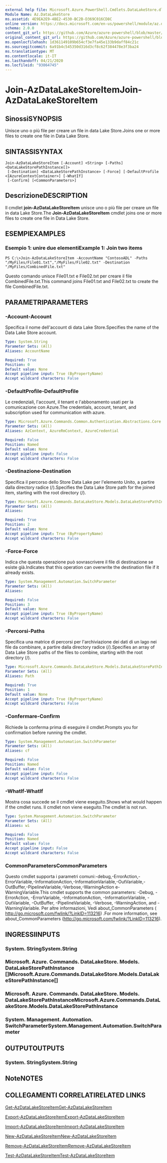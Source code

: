```yaml
---
external help file: Microsoft.Azure.PowerShell.Cmdlets.DataLakeStore.dll-Help.xml
Module Name: Az.DataLakeStore
ms.assetid: 4E9EA2E9-4BE2-4530-BC2B-D369C016CD8C
online version: https://docs.microsoft.com/en-us/powershell/module/az.datalakestore/join-azdatalakestoreitem
schema: 2.0.0
content_git_url: https://github.com/Azure/azure-powershell/blob/master/src/DataLakeStore/DataLakeStore/help/Join-AzDataLakeStoreItem.md
original_content_git_url: https://github.com/Azure/azure-powershell/blob/master/src/DataLakeStore/DataLakeStore/help/Join-AzDataLakeStoreItem.md
ms.openlocfilehash: 1d361149109b654cf3e7fa45e133b9daff84c21c
ms.sourcegitcommit: 6a91b4c545350d316d3cf8c62f384478e3f3ba24
ms.translationtype: MT
ms.contentlocale: it-IT
ms.lasthandoff: 04/21/2020
ms.locfileid: "93864745"
---
```

# <span data-ttu-id="7e2f8-101">Join-AzDataLakeStoreItem</span><span class="sxs-lookup"><span data-stu-id="7e2f8-101">Join-AzDataLakeStoreItem</span></span>

## <span data-ttu-id="7e2f8-102">Sinossi</span><span class="sxs-lookup"><span data-stu-id="7e2f8-102">SYNOPSIS</span></span>
<span data-ttu-id="7e2f8-103">Unisce uno o più file per creare un file in data Lake Store.</span><span class="sxs-lookup"><span data-stu-id="7e2f8-103">Joins one or more files to create one file in Data Lake Store.</span></span>

## <span data-ttu-id="7e2f8-104">SINTASSI</span><span class="sxs-lookup"><span data-stu-id="7e2f8-104">SYNTAX</span></span>

```
Join-AzDataLakeStoreItem [-Account] <String> [-Paths] <DataLakeStorePathInstance[]>
 [-Destination] <DataLakeStorePathInstance> [-Force] [-DefaultProfile <IAzureContextContainer>] [-WhatIf]
 [-Confirm] [<CommonParameters>]
```

## <span data-ttu-id="7e2f8-105">Descrizione</span><span class="sxs-lookup"><span data-stu-id="7e2f8-105">DESCRIPTION</span></span>
<span data-ttu-id="7e2f8-106">Il cmdlet **join-AzDataLakeStoreItem** unisce uno o più file per creare un file in data Lake Store.</span><span class="sxs-lookup"><span data-stu-id="7e2f8-106">The **Join-AzDataLakeStoreItem** cmdlet joins one or more files to create one file in Data Lake Store.</span></span>

## <span data-ttu-id="7e2f8-107">ESEMPI</span><span class="sxs-lookup"><span data-stu-id="7e2f8-107">EXAMPLES</span></span>

### <span data-ttu-id="7e2f8-108">Esempio 1: unire due elementi</span><span class="sxs-lookup"><span data-stu-id="7e2f8-108">Example 1: Join two items</span></span>
```
PS C:\>Join-AzDataLakeStoreItem -AccountName "ContosoADL" -Paths "/MyFiles/File01.txt","/MyFiles/File02.txt" -Destination "/MyFiles/CombinedFile.txt"
```

<span data-ttu-id="7e2f8-109">Questo comando unisce File01.txt e File02.txt per creare il file CombinedFile.txt.</span><span class="sxs-lookup"><span data-stu-id="7e2f8-109">This command joins File01.txt and File02.txt to create the file CombinedFile.txt.</span></span>

## <span data-ttu-id="7e2f8-110">PARAMETRI</span><span class="sxs-lookup"><span data-stu-id="7e2f8-110">PARAMETERS</span></span>

### <span data-ttu-id="7e2f8-111">-Account</span><span class="sxs-lookup"><span data-stu-id="7e2f8-111">-Account</span></span>
<span data-ttu-id="7e2f8-112">Specifica il nome dell'account di data Lake Store.</span><span class="sxs-lookup"><span data-stu-id="7e2f8-112">Specifies the name of the Data Lake Store account.</span></span>

```yaml
Type: System.String
Parameter Sets: (All)
Aliases: AccountName

Required: True
Position: 0
Default value: None
Accept pipeline input: True (ByPropertyName)
Accept wildcard characters: False
```

### <span data-ttu-id="7e2f8-113">-DefaultProfile</span><span class="sxs-lookup"><span data-stu-id="7e2f8-113">-DefaultProfile</span></span>
<span data-ttu-id="7e2f8-114">Le credenziali, l'account, il tenant e l'abbonamento usati per la comunicazione con Azure.</span><span class="sxs-lookup"><span data-stu-id="7e2f8-114">The credentials, account, tenant, and subscription used for communication with azure.</span></span>

```yaml
Type: Microsoft.Azure.Commands.Common.Authentication.Abstractions.Core.IAzureContextContainer
Parameter Sets: (All)
Aliases: AzContext, AzureRmContext, AzureCredential

Required: False
Position: Named
Default value: None
Accept pipeline input: False
Accept wildcard characters: False
```

### <span data-ttu-id="7e2f8-115">-Destinazione</span><span class="sxs-lookup"><span data-stu-id="7e2f8-115">-Destination</span></span>
<span data-ttu-id="7e2f8-116">Specifica il percorso dello Store Data Lake per l'elemento Unito, a partire dalla directory radice (/).</span><span class="sxs-lookup"><span data-stu-id="7e2f8-116">Specifies the Data Lake Store path for the joined item, starting with the root directory (/).</span></span>

```yaml
Type: Microsoft.Azure.Commands.DataLakeStore.Models.DataLakeStorePathInstance
Parameter Sets: (All)
Aliases:

Required: True
Position: 2
Default value: None
Accept pipeline input: True (ByPropertyName)
Accept wildcard characters: False
```

### <span data-ttu-id="7e2f8-117">-Force</span><span class="sxs-lookup"><span data-stu-id="7e2f8-117">-Force</span></span>
<span data-ttu-id="7e2f8-118">Indica che questa operazione può sovrascrivere il file di destinazione se esiste già.</span><span class="sxs-lookup"><span data-stu-id="7e2f8-118">Indicates that this operation can overwrite the destination file if it already exists.</span></span>

```yaml
Type: System.Management.Automation.SwitchParameter
Parameter Sets: (All)
Aliases:

Required: False
Position: 3
Default value: None
Accept pipeline input: True (ByPropertyName)
Accept wildcard characters: False
```

### <span data-ttu-id="7e2f8-119">-Percorsi</span><span class="sxs-lookup"><span data-stu-id="7e2f8-119">-Paths</span></span>
<span data-ttu-id="7e2f8-120">Specifica una matrice di percorsi per l'archiviazione dei dati di un lago nei file da combinare, a partire dalla directory radice (/).</span><span class="sxs-lookup"><span data-stu-id="7e2f8-120">Specifies an array of Data Lake Store paths of the files to combine, starting with the root directory (/).</span></span>

```yaml
Type: Microsoft.Azure.Commands.DataLakeStore.Models.DataLakeStorePathInstance[]
Parameter Sets: (All)
Aliases: Path

Required: True
Position: 1
Default value: None
Accept pipeline input: True (ByPropertyName)
Accept wildcard characters: False
```

### <span data-ttu-id="7e2f8-121">-Confermare</span><span class="sxs-lookup"><span data-stu-id="7e2f8-121">-Confirm</span></span>
<span data-ttu-id="7e2f8-122">Richiede la conferma prima di eseguire il cmdlet.</span><span class="sxs-lookup"><span data-stu-id="7e2f8-122">Prompts you for confirmation before running the cmdlet.</span></span>

```yaml
Type: System.Management.Automation.SwitchParameter
Parameter Sets: (All)
Aliases: cf

Required: False
Position: Named
Default value: False
Accept pipeline input: False
Accept wildcard characters: False
```

### <span data-ttu-id="7e2f8-123">-WhatIf</span><span class="sxs-lookup"><span data-stu-id="7e2f8-123">-WhatIf</span></span>
<span data-ttu-id="7e2f8-124">Mostra cosa succede se il cmdlet viene eseguito.</span><span class="sxs-lookup"><span data-stu-id="7e2f8-124">Shows what would happen if the cmdlet runs.</span></span>
<span data-ttu-id="7e2f8-125">Il cmdlet non viene eseguito.</span><span class="sxs-lookup"><span data-stu-id="7e2f8-125">The cmdlet is not run.</span></span>

```yaml
Type: System.Management.Automation.SwitchParameter
Parameter Sets: (All)
Aliases: wi

Required: False
Position: Named
Default value: False
Accept pipeline input: False
Accept wildcard characters: False
```

### <span data-ttu-id="7e2f8-126">CommonParameters</span><span class="sxs-lookup"><span data-stu-id="7e2f8-126">CommonParameters</span></span>
<span data-ttu-id="7e2f8-127">Questo cmdlet supporta i parametri comuni:-debug,-ErrorAction,-ErrorVariable,-InformationAction,-InformationVariable,-OutVariable,-OutBuffer,-PipelineVariable,-Verbose,-WarningAction e-WarningVariable.</span><span class="sxs-lookup"><span data-stu-id="7e2f8-127">This cmdlet supports the common parameters: -Debug, -ErrorAction, -ErrorVariable, -InformationAction, -InformationVariable, -OutVariable, -OutBuffer, -PipelineVariable, -Verbose, -WarningAction, and -WarningVariable.</span></span> <span data-ttu-id="7e2f8-128">Per altre informazioni, Vedi about_CommonParameters ( http://go.microsoft.com/fwlink/?LinkID=113216) .</span><span class="sxs-lookup"><span data-stu-id="7e2f8-128">For more information, see about_CommonParameters (http://go.microsoft.com/fwlink/?LinkID=113216).</span></span>

## <span data-ttu-id="7e2f8-129">INGRESSI</span><span class="sxs-lookup"><span data-stu-id="7e2f8-129">INPUTS</span></span>

### <span data-ttu-id="7e2f8-130">System. String</span><span class="sxs-lookup"><span data-stu-id="7e2f8-130">System.String</span></span>

### <span data-ttu-id="7e2f8-131">Microsoft. Azure. Commands. DataLakeStore. Models. DataLakeStorePathInstance []</span><span class="sxs-lookup"><span data-stu-id="7e2f8-131">Microsoft.Azure.Commands.DataLakeStore.Models.DataLakeStorePathInstance[]</span></span>

### <span data-ttu-id="7e2f8-132">Microsoft. Azure. Commands. DataLakeStore. Models. DataLakeStorePathInstance</span><span class="sxs-lookup"><span data-stu-id="7e2f8-132">Microsoft.Azure.Commands.DataLakeStore.Models.DataLakeStorePathInstance</span></span>

### <span data-ttu-id="7e2f8-133">System. Management. Automation. SwitchParameter</span><span class="sxs-lookup"><span data-stu-id="7e2f8-133">System.Management.Automation.SwitchParameter</span></span>

## <span data-ttu-id="7e2f8-134">OUTPUT</span><span class="sxs-lookup"><span data-stu-id="7e2f8-134">OUTPUTS</span></span>

### <span data-ttu-id="7e2f8-135">System. String</span><span class="sxs-lookup"><span data-stu-id="7e2f8-135">System.String</span></span>

## <span data-ttu-id="7e2f8-136">Note</span><span class="sxs-lookup"><span data-stu-id="7e2f8-136">NOTES</span></span>

## <span data-ttu-id="7e2f8-137">COLLEGAMENTI CORRELATI</span><span class="sxs-lookup"><span data-stu-id="7e2f8-137">RELATED LINKS</span></span>

[<span data-ttu-id="7e2f8-138">Get-AzDataLakeStoreItem</span><span class="sxs-lookup"><span data-stu-id="7e2f8-138">Get-AzDataLakeStoreItem</span></span>](./Get-AzDataLakeStoreItem.md)

[<span data-ttu-id="7e2f8-139">Export-AzDataLakeStoreItem</span><span class="sxs-lookup"><span data-stu-id="7e2f8-139">Export-AzDataLakeStoreItem</span></span>](./Export-AzDataLakeStoreItem.md)

[<span data-ttu-id="7e2f8-140">Import-AzDataLakeStoreItem</span><span class="sxs-lookup"><span data-stu-id="7e2f8-140">Import-AzDataLakeStoreItem</span></span>](./Import-AzDataLakeStoreItem.md)

[<span data-ttu-id="7e2f8-141">New-AzDataLakeStoreItem</span><span class="sxs-lookup"><span data-stu-id="7e2f8-141">New-AzDataLakeStoreItem</span></span>](./New-AzDataLakeStoreItem.md)

[<span data-ttu-id="7e2f8-142">Remove-AzDataLakeStoreItem</span><span class="sxs-lookup"><span data-stu-id="7e2f8-142">Remove-AzDataLakeStoreItem</span></span>](./Remove-AzDataLakeStoreItem.md)

[<span data-ttu-id="7e2f8-143">Test-AzDataLakeStoreItem</span><span class="sxs-lookup"><span data-stu-id="7e2f8-143">Test-AzDataLakeStoreItem</span></span>](./Test-AzDataLakeStoreItem.md)


